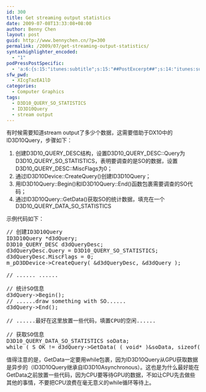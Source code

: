 ```yaml
---
id: 300
title: Get streaming output statistics
date: 2009-07-08T13:33:08+08:00
author: Benny Chen
layout: post
guid: http://www.bennychen.cn/?p=300
permalink: /2009/07/get-streaming-output-statistics/
syntaxhighlighter_encoded:
  - "1"
podPressPostSpecific:
  - 'a:6:{s:15:"itunes:subtitle";s:15:"##PostExcerpt##";s:14:"itunes:summary";s:15:"##PostExcerpt##";s:15:"itunes:keywords";s:17:"##WordPressCats##";s:13:"itunes:author";s:10:"##Global##";s:15:"itunes:explicit";s:7:"Default";s:12:"itunes:block";s:7:"Default";}'
sfw_pwd:
  - XIcgTazEA1lD
categories:
  - Computer Graphics
tags:
  - D3D10_QUERY_SO_STATISTICS
  - ID3D10Query
  - stream output
---
```

有时候需要知道stream output了多少个数据，这需要借助于DX10中的ID3D10Query，步骤如下：

  1. 创建D3D10\_QUERY\_DESC结构，设置D3D10\_QUERY\_DESC::Query为D3D10\_QUERY\_SO\_STATISTICS，表明要调查的是SO的数据，设置D3D10\_QUERY_DESC::MiscFlags为0；
  2. 通过ID3D10Device::CreateQuery()创建ID3D10Query；
  3. 用ID3D10Query::Begin()和ID3D10Query::End()函数包裹需要调查的SO代码；
  4. 通过ID3D10Query::GetData()获取SO的统计数据，填充在一个D3D10\_QUERY\_DATA\_SO\_STATISTICS

示例代码如下：

<pre class="brush: cpp; title: ; notranslate" title="">// 创建ID3D10Query
ID3D10Query *d3dQuery;
D3D10_QUERY_DESC d3dQueryDesc;
d3dQueryDesc.Query = D3D10_QUERY_SO_STATISTICS;
d3dQueryDesc.MiscFlags = 0;
m_pD3DDevice-&gt;CreateQuery( &d3dQueryDesc, &d3dQuery );

// ...... ......

// 统计SO信息
d3dQuery-&gt;Begin();
// ......draw something with SO......
d3dQuery-&gt;End();

// ......最好在这里放置一些代码，填置CPU的空闲......

// 获取SO信息
D3D10_QUERY_DATA_SO_STATISTICS soData;
while ( S_OK != d3dQuery-&gt;GetData( ( void* )&soData, sizeof( soData ), 0 ) );
</pre>

值得注意的是，GetData一定要用while包裹，因为ID3D10Query从GPU获取数据是异步的（ID3D10Query继承自ID3D10Asynchronous）。这也是为什么最好能在GetData之前放置一些代码，因为CPU要等待GPU的数据，不如让CPU先去做些其他的事情，不要把CPU浪费在毫无意义的while循环等待上。